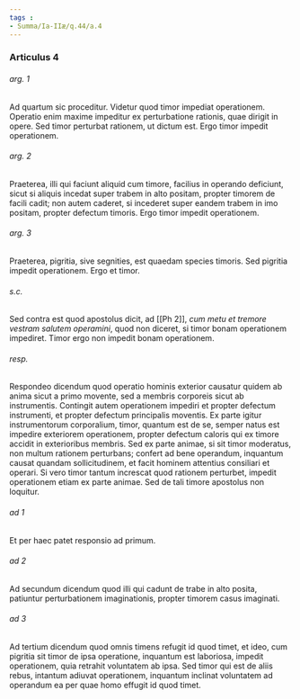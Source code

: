 ```yaml
---
tags : 
- Summa/Ia-IIæ/q.44/a.4
---
```


### Articulus 4

###### arg. 1
Ad quartum sic proceditur. Videtur quod timor impediat operationem. Operatio enim maxime impeditur ex perturbatione rationis, quae dirigit in opere. Sed timor perturbat rationem, ut dictum est. Ergo timor impedit operationem.

###### arg. 2
Praeterea, illi qui faciunt aliquid cum timore, facilius in operando deficiunt, sicut si aliquis incedat super trabem in alto positam, propter timorem de facili cadit; non autem caderet, si incederet super eandem trabem in imo positam, propter defectum timoris. Ergo timor impedit operationem.

###### arg. 3
Praeterea, pigritia, sive segnities, est quaedam species timoris. Sed pigritia impedit operationem. Ergo et timor.

###### s.c.
Sed contra est quod apostolus dicit, ad [[Ph 2]], *cum metu et tremore vestram salutem operamini*, quod non diceret, si timor bonam operationem impediret. Timor ergo non impedit bonam operationem.

###### resp.
Respondeo dicendum quod operatio hominis exterior causatur quidem ab anima sicut a primo movente, sed a membris corporeis sicut ab instrumentis. Contingit autem operationem impediri et propter defectum instrumenti, et propter defectum principalis moventis. Ex parte igitur instrumentorum corporalium, timor, quantum est de se, semper natus est impedire exteriorem operationem, propter defectum caloris qui ex timore accidit in exterioribus membris. Sed ex parte animae, si sit timor moderatus, non multum rationem perturbans; confert ad bene operandum, inquantum causat quandam sollicitudinem, et facit hominem attentius consiliari et operari. Si vero timor tantum increscat quod rationem perturbet, impedit operationem etiam ex parte animae. Sed de tali timore apostolus non loquitur.

###### ad 1
Et per haec patet responsio ad primum.

###### ad 2
Ad secundum dicendum quod illi qui cadunt de trabe in alto posita, patiuntur perturbationem imaginationis, propter timorem casus imaginati.

###### ad 3
Ad tertium dicendum quod omnis timens refugit id quod timet, et ideo, cum pigritia sit timor de ipsa operatione, inquantum est laboriosa, impedit operationem, quia retrahit voluntatem ab ipsa. Sed timor qui est de aliis rebus, intantum adiuvat operationem, inquantum inclinat voluntatem ad operandum ea per quae homo effugit id quod timet.

